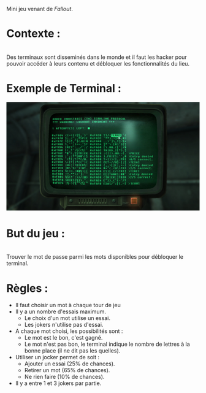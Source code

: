 Mini jeu venant de *Fallout*.

# Contexte :
<br>
Des terminaux sont disseminés dans le monde et il faut les hacker pour pouvoir accéder à leurs contenu et
débloquer les fonctionnalités du lieu.


# Exemple de Terminal :
<img src="TerminalImage.jpg">

# But du jeu :
<br>
Trouver le mot de passe parmi les mots disponibles pour débloquer le terminal.

# Règles :
- Il faut choisir un mot à chaque tour de jeu
- Il y a un nombre d'essais maximum.
    - Le choix d'un mot utilise un essai.
    - Les jokers n'utilise pas d'essai.
- A chaque mot choisi, les possibilités sont :
    - Le mot est le bon, c'est gagné.
    - Le mot n'est pas bon, le terminal indique le nombre de lettres à la bonne place (il ne dit pas les quelles).
- Utiliser un jocker permet de soit :
    - Ajouter un essai (25% de chances).
    - Retirer un mot (65% de chances).
    - Ne rien faire (10% de chances).
- Il y a entre 1 et 3 jokers par partie.
  
